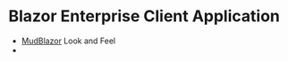 # Blazor Enterprise Client Application

- [MudBlazor](https://mudblazor.com/getting-started/installation#online-playground) Look and Feel
-
